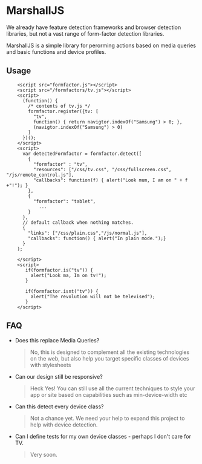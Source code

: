 MarshallJS
==========

We already have feature detection frameworks and browser detection libraries,
 but not a vast range of form-factor detection libraries.

MarshallJS is a simple library for perorming actions based on media queries and basic functions and device profiles.

Usage
-----
        <script src="formfactor.js"></script>
        <script src="/formfactors/tv.js"></script>
        <script>
          (function() {
            /* contents of tv.js */
            formfactor.register({tv: [ 
              "tv",
              function() { return navigtor.indexOf("Samsung") > 0; },
              (navigtor.indexOf("Samsung") > 0)
            ]
          })();
        </script>
        <script>
          var detectedFormfactor = formfactor.detect([
            {
              "formfactor" : "tv",
              "resources": ["/css/tv.css", "/css/fullscreen.css", "/js/remote_control.js"],
              "callbacks": function(f) { alert("Look mum, I am on " + f +"!"); }
            },
            {
              "formfactor": "tablet",
                ...
            }
          },
          // default callback when nothing matches. 
          {
            "links": ["/css/plain.css","/js/normal.js"],
            "callbacks": function() { alert("In plain mode.");}
          }
        );
       
        </script>
        <script>
           if(formfactor.is("tv")) {
             alert("Look ma, Im on tv!");
           }

           if(formfactor.isnt("tv")) {
             alert("The revolution will not be televised");
           }
        </script>

FAQ
---

*  Does this replace Media Queries?
   > No, this is designed to complement all the existing technologies on the web, but also help 
     you target specific classes of devices with stylesheets

*  Can our design still be responsive?
   > Heck Yes!  You can still use all the current techniques to style your app or site based
     on capabilities such as min-device-width etc

*  Can this detect every device class?
   > Not a chance yet. We need your help to expand this project to help with device detection.

*  Can I define tests for my own device classes - perhaps I don't care for TV.
   > Very soon.

